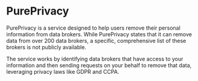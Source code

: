 # PurePrivacy

PurePrivacy is a service designed to help users remove their personal information from data brokers. While PurePrivacy states that it can remove data from over 200 data brokers, a specific, comprehensive list of these brokers is not publicly available.

The service works by identifying data brokers that have access to your information and then sending requests on your behalf to remove that data, leveraging privacy laws like GDPR and CCPA.